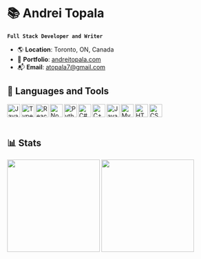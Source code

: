 # 📚 Andrei Topala 

**`Full Stack Developer and Writer`**

- 🌎 **Location**: Toronto, ON, Canada
- 📖 **Portfolio**: [andreitopala.com](https://www.andreitopala.com)
- 📬 **Email**: [atopala7@gmail.com](mailto:atopala7@gmail.com)


## 🔧 Languages and Tools
<a href="https://developer.mozilla.org/en-US/docs/Web/JavaScript">
  <img src="https://cdn.jsdelivr.net/gh/devicons/devicon/icons/javascript/javascript-plain.svg" alt="JavaScript" width="30px" align="left" />
</a>
<a href="https://www.typescriptlang.org/">
  <img src="https://cdn.jsdelivr.net/gh/devicons/devicon/icons/typescript/typescript-plain.svg" alt="TypeScript" width="30px" align="left" />
</a>
<a href="https://reactjs.org/">
  <img src="https://cdn.jsdelivr.net/gh/devicons/devicon/icons/react/react-original.svg" alt="React" width="30px" align="left" />
</a>
<a href="https://nodejs.org/">
  <img src="https://cdn.jsdelivr.net/gh/devicons/devicon/icons/nodejs/nodejs-original.svg" alt="Node.js" width="30px" align="left" />
</a>
<a href="https://www.python.org/">
  <img src="https://cdn.jsdelivr.net/gh/devicons/devicon/icons/python/python-original.svg" alt="Python" width="30px" align="left" />
</a>
<a href="https://docs.microsoft.com/en-us/dotnet/csharp/">
  <img src="https://cdn.jsdelivr.net/gh/devicons/devicon/icons/csharp/csharp-plain.svg" alt="C#" width="30px" align="left" />
</a>
<a href="https://www.cplusplus.com/">
  <img src="https://cdn.jsdelivr.net/gh/devicons/devicon/icons/cplusplus/cplusplus-plain.svg" alt="C++" width="30px" align="left" />
</a>
<a href="https://www.java.com/">
  <img src="https://cdn.jsdelivr.net/gh/devicons/devicon/icons/java/java-original.svg" alt="Java" width="30px" align="left" />
</a>
<a href="https://www.mysql.com/">
  <img src="https://cdn.jsdelivr.net/gh/devicons/devicon/icons/mysql/mysql-original-wordmark.svg" alt="MySQL" width="30px" align="left" />
</a>
<a href="https://developer.mozilla.org/en-US/docs/Web/HTML">
  <img src="https://cdn.jsdelivr.net/gh/devicons/devicon/icons/html5/html5-plain.svg" alt="HTML5" width="30px" align="left" />
</a>
<a href="https://developer.mozilla.org/en-US/docs/Web/CSS">
  <img src="https://cdn.jsdelivr.net/gh/devicons/devicon/icons/css3/css3-plain.svg" alt="CSS" width="30px" />
</a>

<br>
<br>

## 📊 Stats

<p>
<span>
<a href="https://github.com/anuraghazra/github-readme-stats"><img height=215 align="center" src="https://github-readme-stats-atopala7.vercel.app/api?username=atopala7&show_icons=true&theme=tokyonight&rank_icon=github&hide_rank=false&custom_title=Andrei's%20GitHub%20Stats" /></a>
</span>
<span>
<a href="https://github.com/anuraghazra/github-readme-stats"><img height=215 align="center" src="https://github-readme-stats-atopala7.vercel.app/api/top-langs/?username=atopala7&theme=tokyonight&layout=donut&exclude_repo=3311Lab4,3311Project,3311Lab5,3311-Lab3,maze" /></a>
</span>
</p>
<!-- <p>
<span>
<a href="https://git.io/streak-stats">
  <img width=690 align="center" src="https://streak-stats.demolab.com/?user=atopala7&theme=tokyonight&starting_year=2023" />
</a>
</span>
</p> -->


<!--
[![Andrei's GitHub stats](https://github-readme-stats-atopala7.vercel.app/api?username=atopala7&show_icons=true&theme=tokyonight&rank_icon=github&custom_title=Andrei's%20GitHub%20Stats)](https://github.com/anuraghazra/github-readme-stats)
[![Top Languages](https://github-readme-stats-atopala7.vercel.app/api/top-langs/?username=atopala7&theme=tokyonight&layout=donut&exclude_repo=3311Lab4,3311Project,3311Lab5,3311-Lab3,maze)](https://github.com/anuraghazra/github-readme-stats)
[![GitHub Streak](https://streak-stats.demolab.com/?user=atopala7&theme=tokyonight&starting_year=2023)](https://git.io/streak-stats)
-->

<!--
**atopala7/atopala7** is a ✨ _special_ ✨ repository because its `README.md` (this file) appears on your GitHub profile.

Here are some ideas to get you started:

- 🔭 I’m currently working on ...
- 🌱 I’m currently learning ...
- 👯 I’m looking to collaborate on ...
- 🤔 I’m looking for help with ...
- 💬 Ask me about ...
- 📫 How to reach me: ...
- 😄 Pronouns: ...
- ⚡ Fun fact: ...
-->
